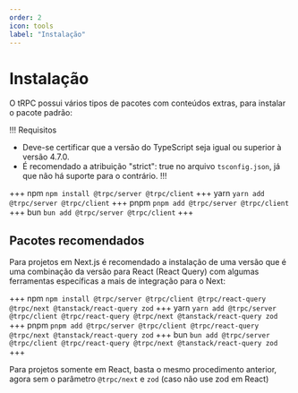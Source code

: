 ```yaml
---
order: 2
icon: tools
label: "Instalação"
---
```


# Instalação

O tRPC possui vários tipos de pacotes com conteúdos extras, para instalar o pacote padrão:

!!! Requisitos

- Deve-se certificar que a versão do TypeScript seja igual ou superior à versão 4.7.0.
- É recomendado a atribuição "strict": true no arquivo `tsconfig.json`, já que não há suporte para o contrário.
  !!!

+++ npm
`npm install @trpc/server @trpc/client`
+++ yarn
`yarn add @trpc/server @trpc/client`
+++ pnpm
`pnpm add @trpc/server @trpc/client`
+++ bun
`bun add @trpc/server @trpc/client`
+++

## Pacotes recomendados

Para projetos em Next.js é recomendado a instalação de uma versão que é uma combinação da versão para React (React Query) com algumas ferramentas específicas a mais de integração para o Next:

+++ npm
`npm install @trpc/server @trpc/client @trpc/react-query @trpc/next @tanstack/react-query zod`
+++ yarn
`yarn add @trpc/server @trpc/client @trpc/react-query @trpc/next @tanstack/react-query zod`
+++ pnpm
`pnpm add @trpc/server @trpc/client @trpc/react-query @trpc/next @tanstack/react-query zod`
+++ bun
`bun add @trpc/server @trpc/client @trpc/react-query @trpc/next @tanstack/react-query zod`
+++

Para projetos somente em React, basta o mesmo procedimento anterior, agora sem o parâmetro `@trpc/next` e `zod` (caso não use zod em React)
